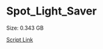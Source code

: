 # Spot_Light_Saver

Size: 0.343 GB

[Script Link](https://github.com/liuyal/Archive/blob/master/Python/Utilities/Miscellaneous/spotlight_saver.py)
